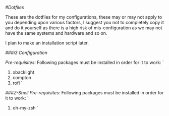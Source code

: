 #*Dotfiles*

These are the dotfiles for my configurations, these may or may not apply to you
depending upon various factors, I suggest you not to completely copy it and do it
yourself as there is a high risk of mis-configuration as we may not have the same
systems and hardware and so on.

I plan to make an installation script later.

###*i3 Configuration*

*Pre-requisites:*
Following packages must be installed in order for it to work:
`
1. xbacklight
2. compton
3. rofi
`

###*Z-Shell*
*Pre-requisites:*
Following packages must be installed in order for it to work:
`
1. oh-my-zsh
`
